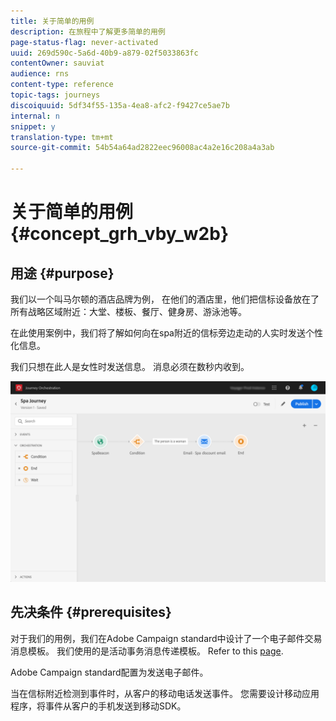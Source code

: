 ```yaml
---
title: 关于简单的用例
description: 在旅程中了解更多简单的用例
page-status-flag: never-activated
uuid: 269d590c-5a6d-40b9-a879-02f5033863fc
contentOwner: sauviat
audience: rns
content-type: reference
topic-tags: journeys
discoiquuid: 5df34f55-135a-4ea8-afc2-f9427ce5ae7b
internal: n
snippet: y
translation-type: tm+mt
source-git-commit: 54b54a64ad2822eec96008ac4a2e16c208a4a3ab

---
```



# 关于简单的用例{#concept_grh_vby_w2b}

## 用途 {#purpose}

我们以一个叫马尔顿的酒店品牌为例， 在他们的酒店里，他们把信标设备放在了所有战略区域附近：大堂、楼板、餐厅、健身房、游泳池等。

在此使用案例中，我们将了解如何向在spa附近的信标旁边走动的人实时发送个性化信息。

我们只想在此人是女性时发送信息。 消息必须在数秒内收到。

![](../assets/journeyuc1_16.png)

## 先决条件 {#prerequisites}

对于我们的用例，我们在Adobe Campaign standard中设计了一个电子邮件交易消息模板。 我们使用的是活动事务消息传递模板。 Refer to this [page](https://docs.adobe.com/content/help/en/campaign-standard/using/communication-channels/transactional-messaging/about-transactional-messaging.html).

Adobe Campaign standard配置为发送电子邮件。

当在信标附近检测到事件时，从客户的移动电话发送事件。 您需要设计移动应用程序，将事件从客户的手机发送到移动SDK。